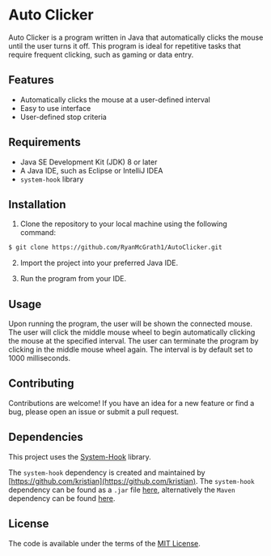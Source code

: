 # Auto Clicker

Auto Clicker is a program written in Java that automatically clicks the mouse until the user turns it off. This program is ideal for repetitive tasks that require frequent clicking, such as gaming or data entry.

## Features

- Automatically clicks the mouse at a user-defined interval
- Easy to use interface
- User-defined stop criteria

## Requirements

- Java SE Development Kit (JDK) 8 or later
- A Java IDE, such as Eclipse or IntelliJ IDEA
- `system-hook` library 

## Installation

1. Clone the repository to your local machine using the following command:

```sh 
$ git clone https://github.com/RyanMcGrath1/AutoClicker.git
```

2. Import the project into your preferred Java IDE.

3. Run the program from your IDE.

## Usage

Upon running the program, the user will be shown the connected mouse. The user will click the middle mouse wheel to begin automatically clicking the mouse at the specified interval. The user can terminate the program by clicking in the middle mouse wheel again.
The interval is by default set to 1000 milliseconds. 
## Contributing

Contributions are welcome! If you have an idea for a new feature or find a bug, please open an issue or submit a pull request.

## Dependencies

This project uses the [System-Hook](https://github.com/kristian/system-hook) library. 

The `system-hook` dependency is created and maintained by [https://github.com/kristian](https://github.com/kristian). The ``system-hook`` dependency can be found as a `.jar` file [here](https://github.com/kristian/system-hook/releases), alternatively the `Maven` dependency can be found [here](https://github.com/kristian/system-hook#maven-dependency).

License
-------

The code is available under the terms of the [MIT License](http://opensource.org/licenses/MIT).
